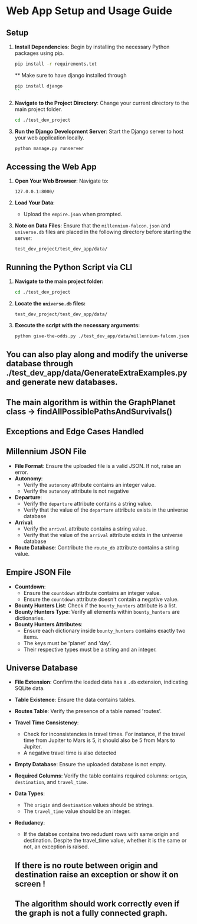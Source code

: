 # Web App Setup and Usage Guide

## Setup

1. **Install Dependencies**: 
    Begin by installing the necessary Python packages using pip.
    ```bash
    pip install -r requirements.txt
    ```
    ** Make sure to have django installed through 
    
    ```bash
    pip install django
    ``

2. **Navigate to the Project Directory**: 
    Change your current directory to the main project folder.
    ```bash
    cd ./test_dev_project
    ```

3. **Run the Django Development Server**: 
    Start the Django server to host your web application locally.
    ```bash
    python manage.py runserver
    ```

## Accessing the Web App

1. **Open Your Web Browser**: 
    Navigate to:
    ```
    127.0.0.1:8000/
    ```

2. **Load Your Data**: 
    - Upload the `empire.json` when prompted.

3. **Note on Data Files**:
    Ensure that the `millennium-falcon.json` and `universe.db` files are placed in the following directory before starting the server:
    ```
    test_dev_project/test_dev_app/data/
    ```

## Running the Python Script via CLI

1. **Navigate to the main project folder:**
    ```bash
    cd ./test_dev_project
    ```

2. **Locate the `universe.db` files:**
    ```
    test_dev_project/test_dev_app/data/
    ```

3. **Execute the script with the necessary arguments:**
    ```bash
    python give-the-odds.py ./test_dev_app/data/millennium-falcon.json ./test_dev_app/data/empire.json
    ```


## You can also play along and modify the universe database through ./test_dev_app/data/GenerateExtraExamples.py and generate new databases.

## The main algorithm is within the GraphPlanet class -> findAllPossiblePathsAndSurvivals()

## Exceptions and Edge Cases Handled

## Millennium JSON File
- **File Format**: Ensure the uploaded file is a valid JSON. If not, raise an error.
- **Autonomy**: 
    - Verify the `autonomy` attribute contains an integer value.
    - Verify the `autonomy` attribute is not negative
- **Departure**: 
    - Verify the `departure` attribute contains a string value.
    - Verify that the value of the `departure` attribute exists in the universe database
- **Arrival**: 
    - Verify the `arrival` attribute contains a string value.
    - Verify that the value of the `arrival` attribute exists in the universe database
- **Route Database**: Contribute the `route_db` attribute contains a string value.

## Empire JSON File
- **Countdown**: 
    - Ensure the `countdown` attribute contains an integer value.
    - Ensure the `countdown` attribute doesn't  contain a negative value.
- **Bounty Hunters List**: Check if the `bounty_hunters` attribute is a list.
- **Bounty Hunters Type**: Verify all elements within `bounty_hunters` are dictionaries.
- **Bounty Hunters Attributes**:
  - Ensure each dictionary inside `bounty_hunters` contains exactly two items.
  - The keys must be 'planet' and 'day'.
  - Their respective types must be a string and an integer.

## Universe Database
- **File Extension**: Confirm the loaded data has a `.db` extension, indicating SQLite data.
- **Table Existence**: Ensure the data contains tables.
- **Routes Table**: Verify the presence of a table named 'routes'.
- **Travel Time Consistency**: 
    - Check for inconsistencies in travel times. For instance, if the travel time from Jupiter to Mars is 5, it should also be 5 from Mars to Jupiter.
    - A negative travel time is also detected
- **Empty Database**: Ensure the uploaded database is not empty.
- **Required Columns**: Verify the table contains required columns: `origin`, `destination`, and `travel_time`.
- **Data Types**:
  - The `origin` and `destination` values should be strings.
  - The `travel_time` value should be an integer.
- **Redudancy**:
   - If the databse contains two redudunt rows with same origin and destination. Despite the travel_time value, whether it is the same or not, an exception is raised.

  ## If there is no route between origin and destination raise an exception or show it on screen !
  ## The algorithm should work correctly even if the graph is not a fully connected graph. 
